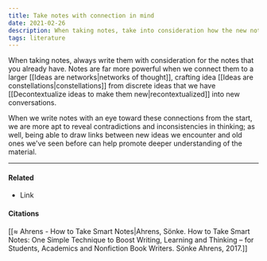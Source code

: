 ```yaml
---
title: Take notes with connection in mind
date: 2021-02-26
description: When taking notes, take into consideration how the new notes will connect to ideas that have already been recorded. This facilitates drawing new connections. 
tags: literature
---
```


When taking notes, always write them with consideration for the notes that you already have. Notes are far more powerful when we connect them to a larger [[Ideas are networks|networks of thought]], crafting idea [[Ideas are constellations|constellations]] from discrete ideas that we have [[Decontextualize ideas to make them new|recontextualized]] into new conversations. 

When we write notes with an eye toward these connections from the start, we are more apt to reveal contradictions and inconsistencies in thinking; as well, being able to draw links between new ideas we encounter and old ones we've seen before can help promote deeper understanding of the material. 

---
#### Related
- Link

#### Citations
[[≈ Ahrens - How to Take Smart Notes|Ahrens, Sönke. How to Take Smart Notes: One Simple Technique to Boost Writing, Learning and Thinking – for Students, Academics and Nonfiction Book Writers. Sönke Ahrens, 2017.]]
